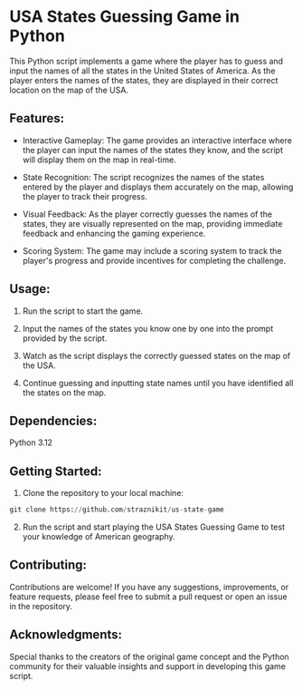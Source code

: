 # USA States Guessing Game in Python
This Python script implements a game where the player has to guess and input the names of all the states in the United States of America. As the player enters the names of the states, they are displayed in their correct location on the map of the USA.

## Features:

- Interactive Gameplay: The game provides an interactive interface where the player can input the names of the states they know, and the script will display them on the map in real-time.

- State Recognition: The script recognizes the names of the states entered by the player and displays them accurately on the map, allowing the player to track their progress.

- Visual Feedback: As the player correctly guesses the names of the states, they are visually represented on the map, providing immediate feedback and enhancing the gaming experience.

- Scoring System: The game may include a scoring system to track the player's progress and provide incentives for completing the challenge.

## Usage:

1. Run the script to start the game.

2. Input the names of the states you know one by one into the prompt provided by the script.

3. Watch as the script displays the correctly guessed states on the map of the USA.

4. Continue guessing and inputting state names until you have identified all the states on the map.

## Dependencies:
Python 3.12

## Getting Started:
1. Clone the repository to your local machine:

```python
git clone https://github.com/straznikit/us-state-game
```
2. Run the script and start playing the USA States Guessing Game to test your knowledge of American geography.

## Contributing:

Contributions are welcome! If you have any suggestions, improvements, or feature requests, please feel free to submit a pull request or open an issue in the repository.

## Acknowledgments:

Special thanks to the creators of the original game concept and the Python community for their valuable insights and support in developing this game script.
